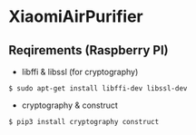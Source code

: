 # XiaomiAirPurifier

## Reqirements (Raspberry PI)
* libffi & libssl (for cryptography)
```
$ sudo apt-get install libffi-dev libssl-dev
```
* cryptography & construct
```
$ pip3 install cryptography construct
```